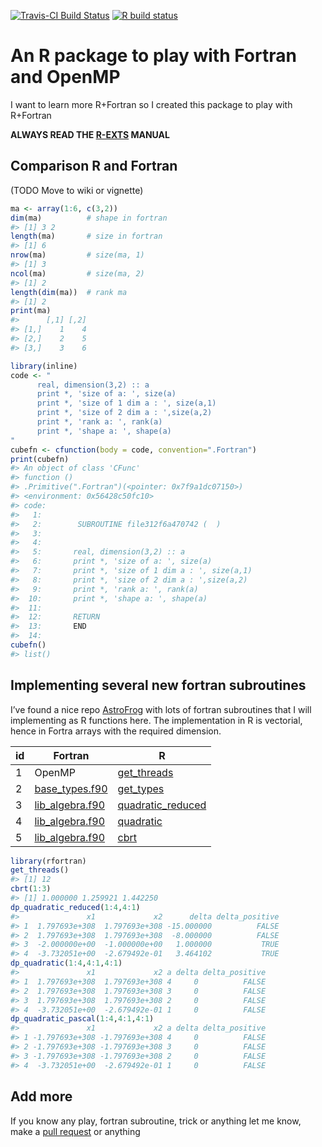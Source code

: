 
[![Travis-CI Build
Status](https://travis-ci.org/ibarraespinosa/rfortran.svg?branch=master)](https://travis-ci.org/ibarraespinosa/rfortran)
 [![R build
    status](https://github.com/ibarraespinosa/rfortran/workflows/Check/badge.svg)](https://github.com/ibarraespinosa/rfortran/actions)
    
<!-- README.md is generated from README.Rmd. Please edit that file -->

<!-- date: "24 de Septiembre de 2020" -->

# An R package to play with Fortran and OpenMP

I want to learn more R+Fortran so I created this package to play with
R+Fortran

**ALWAYS READ THE
[R-EXTS](https://cran.r-project.org/doc/manuals/r-release/R-exts.html)
MANUAL**

## Comparison R and Fortran

(TODO Move to wiki or vignette)

``` r
ma <- array(1:6, c(3,2))
dim(ma)          # shape in fortran
#> [1] 3 2
length(ma)       # size in fortran
#> [1] 6
nrow(ma)         # size(ma, 1)
#> [1] 3
ncol(ma)         # size(ma, 2)
#> [1] 2
length(dim(ma))  # rank ma
#> [1] 2
print(ma)
#>      [,1] [,2]
#> [1,]    1    4
#> [2,]    2    5
#> [3,]    3    6
```

``` r
library(inline)
code <- "
      real, dimension(3,2) :: a
      print *, 'size of a: ', size(a)
      print *, 'size of 1 dim a : ', size(a,1)
      print *, 'size of 2 dim a : ',size(a,2)
      print *, 'rank a: ', rank(a)
      print *, 'shape a: ', shape(a)
"
cubefn <- cfunction(body = code, convention=".Fortran")
print(cubefn)
#> An object of class 'CFunc'
#> function () 
#> .Primitive(".Fortran")(<pointer: 0x7f9a1dc07150>)
#> <environment: 0x56428c50fc10>
#> code:
#>   1: 
#>   2:        SUBROUTINE file312f6a470742 (  )
#>   3: 
#>   4: 
#>   5:       real, dimension(3,2) :: a
#>   6:       print *, 'size of a: ', size(a)
#>   7:       print *, 'size of 1 dim a : ', size(a,1)
#>   8:       print *, 'size of 2 dim a : ',size(a,2)
#>   9:       print *, 'rank a: ', rank(a)
#>  10:       print *, 'shape a: ', shape(a)
#>  11: 
#>  12:       RETURN
#>  13:       END
#>  14:
cubefn()
#> list()
```

## Implementing several new fortran subroutines

I’ve found a nice repo
[AstroFrog](https://github.com/astrofrog/fortranlib) with lots of
fortran subroutines that I will implementing as R functions here. The
implementation in R is vectorial, hence in Fortra arrays with the
required dimension.

| id | Fortran                                                                                     | R                                                                                                |
| -- | ------------------------------------------------------------------------------------------- | ------------------------------------------------------------------------------------------------ |
| 1  | OpenMP                                                                                      | [get\_threads](https://ibarraespinosa.github.io/rfortran/reference/get_threads.html)             |
| 2  | [base\_types.f90](https://github.com/astrofrog/fortranlib/blob/master/src/base_types.f90)   | [get\_types](https://ibarraespinosa.github.io/rfortran/reference/get_types.html)                 |
| 3  | [lib\_algebra.f90](https://github.com/astrofrog/fortranlib/blob/master/src/lib_algebra.f90) | [quadratic\_reduced](https://ibarraespinosa.github.io/rfortran/reference/quadratic_reduced.html) |
| 4  | [lib\_algebra.f90](https://github.com/astrofrog/fortranlib/blob/master/src/lib_algebra.f90) | [quadratic](https://ibarraespinosa.github.io/rfortran/reference/quadratic.html)                  |
| 5  | [lib\_algebra.f90](https://github.com/astrofrog/fortranlib/blob/master/src/lib_algebra.f90) | [cbrt](https://ibarraespinosa.github.io/rfortran/reference/cbrt.html)                            |

``` r
library(rfortran)
get_threads()
#> [1] 12
cbrt(1:3)
#> [1] 1.000000 1.259921 1.442250
dp_quadratic_reduced(1:4,4:1)
#>               x1             x2      delta delta_positive
#> 1  1.797693e+308  1.797693e+308 -15.000000          FALSE
#> 2  1.797693e+308  1.797693e+308  -8.000000          FALSE
#> 3  -2.000000e+00  -1.000000e+00   1.000000           TRUE
#> 4  -3.732051e+00  -2.679492e-01   3.464102           TRUE
dp_quadratic(1:4,4:1,4:1)
#>               x1             x2 a delta delta_positive
#> 1  1.797693e+308  1.797693e+308 4     0          FALSE
#> 2  1.797693e+308  1.797693e+308 3     0          FALSE
#> 3  1.797693e+308  1.797693e+308 2     0          FALSE
#> 4  -3.732051e+00  -2.679492e-01 1     0          FALSE
dp_quadratic_pascal(1:4,4:1,4:1)
#>               x1             x2 a delta delta_positive
#> 1 -1.797693e+308 -1.797693e+308 4     0          FALSE
#> 2 -1.797693e+308 -1.797693e+308 3     0          FALSE
#> 3 -1.797693e+308 -1.797693e+308 2     0          FALSE
#> 4  -3.732051e+00  -2.679492e-01 1     0          FALSE
```

## Add more

If you know any play, fortran subroutine, trick or anything let me know,
make a [pull request](https://github.com/ibarraespinosa/rfortran/pulls)
or anything
